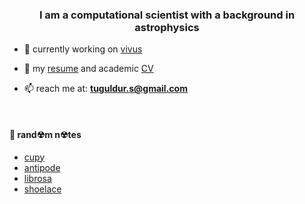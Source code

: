 <h3 align="center">I am a computational scientist with a background in astrophysics</h3>

- 🔭 currently working on [vivus](https://github.com/tuguldurs/vivus)

- 📄 my [resume](https://tuguldurs.github.io/files/resume.pdf) and academic [CV](https://tuguldurs.github.io/files/CV.pdf)

- 📫 reach me at: **tuguldur.s@gmail.com**

<br>

#### 📝 rand☢m n☢tes
<!-- BLOG-POST-LIST:START -->
- [cupy](https://tuguldurs.github.io/posts/2021/06/cupy/)
- [antipode](https://tuguldurs.github.io/posts/2021/06/antipode/)
- [librosa](https://tuguldurs.github.io/posts/2021/05/librosa/)
- [shoelace](https://tuguldurs.github.io/posts/2021/05/shoelace/)
<!-- BLOG-POST-LIST:END -->
